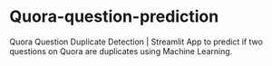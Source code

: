 # Quora-question-prediction
 Quora Question Duplicate Detection |  Streamlit App to predict if two questions on Quora are duplicates using Machine Learning.
